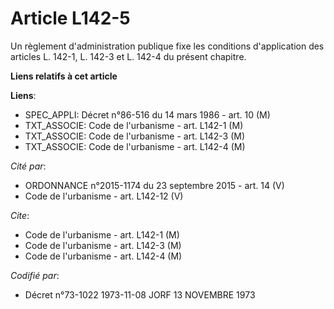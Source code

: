 # Article L142-5

Un règlement d'administration publique fixe les conditions d'application des articles L. 142-1, L. 142-3 et L. 142-4 du
présent chapitre.

**Liens relatifs à cet article**

**Liens**:

  - SPEC_APPLI: Décret n°86-516 du 14 mars 1986 - art. 10 (M)
  - TXT_ASSOCIE: Code de l'urbanisme - art. L142-1 (M)
  - TXT_ASSOCIE: Code de l'urbanisme - art. L142-3 (M)
  - TXT_ASSOCIE: Code de l'urbanisme - art. L142-4 (M)

_Cité par_:

  - ORDONNANCE n°2015-1174 du 23 septembre 2015 - art. 14 (V)
  - Code de l'urbanisme - art. L142-12 (V)

_Cite_:

  - Code de l'urbanisme - art. L142-1 (M)
  - Code de l'urbanisme - art. L142-3 (M)
  - Code de l'urbanisme - art. L142-4 (M)

_Codifié par_:

  - Décret n°73-1022 1973-11-08 JORF 13 NOVEMBRE 1973

